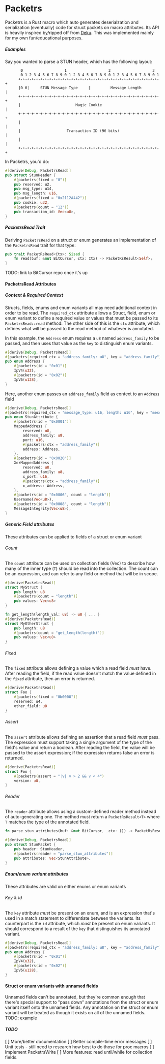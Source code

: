# Packetrs

Packetrs is a Rust macro which auto generates deserialzation and serialization (eventually) code for struct packets on macro attributes.  Its API is heavily inspired by/ripped off from [Deku](https://github.com/sharksforarms/deku).  This was implemented mainly for my own fun/educational purposes.

##### Examples

Say you wanted to parse a STUN header, which has the following layout:
```
       0                   1                   2                   3
       0 1 2 3 4 5 6 7 8 9 0 1 2 3 4 5 6 7 8 9 0 1 2 3 4 5 6 7 8 9 0 1
      +-+-+-+-+-+-+-+-+-+-+-+-+-+-+-+-+-+-+-+-+-+-+-+-+-+-+-+-+-+-+-+-+
      |0 0|     STUN Message Type     |         Message Length        |
      +-+-+-+-+-+-+-+-+-+-+-+-+-+-+-+-+-+-+-+-+-+-+-+-+-+-+-+-+-+-+-+-+
      |                         Magic Cookie                          |
      +-+-+-+-+-+-+-+-+-+-+-+-+-+-+-+-+-+-+-+-+-+-+-+-+-+-+-+-+-+-+-+-+
      |                                                               |
      |                     Transaction ID (96 bits)                  |
      |                                                               |
      +-+-+-+-+-+-+-+-+-+-+-+-+-+-+-+-+-+-+-+-+-+-+-+-+-+-+-+-+-+-+-+-+
```
In Packetrs, you'd do:
```rust
#[derive(Debug, PacketrsRead)]
pub struct StunHeader {
    #[packetrs(fixed = "0")]
    pub reserved: u2,
    pub msg_type: u14,
    pub msg_length: u16,
    #[packetrs(fixed = "0x2112A442")]
    pub cookie: u32,
    #[packetrs(count = "12")]
    pub transaction_id: Vec<u8>,
}
```

##### PacketrsRead Trait
Deriving `PacketrsRead` on a struct or enum generates an implementation of the `PacketrsRead` trait for that type:
```rust
pub trait PacketRsRead<Ctx>: Sized {
    fn read(buf: &mut BitCursor, ctx: Ctx) -> PacketRsResult<Self>;
}
```

TODO: link to BitCursor repo once it's up


#### PacketrsRead Attributes
##### Context & Required Context
Structs, fields, enums and enum variants all may need additional context in order to be read.  The `required_ctx` attribute allows a Struct, field, enum or enum variant to define a required value or values that must be passed to its `PacketrsRead::read` method.  The other side of this is the `ctx` attribute, which defines what will be passed to the read method of whatever is annotated.

In this example, the `Address` enum requires a `u8` named `address_family` to be passed, and then uses that value as the `key` to distinguish enum variants.
```rust
#[derive(Debug, PacketrsRead)]
#[packetrs(required_ctx = "address_family: u8", key = "address_family")]
pub enum Address {
    #[packetrs(id = "0x01")]
    IpV4(u32),
    #[packetrs(id = "0x02")]
    IpV6(u128),
}
```
Here, another enum passes an `address_family` field as context to an `Address` field 
```rust
#[derive(Debug, PacketrsRead)]
#[packetrs(required_ctx = "message_type: u16, length: u16", key = "message_type")]
pub enum StunAttribute {
    #[packetrs(id = "0x0001")]
    MappedAddress {
        reserved: u8,
        address_family: u8,
        port: u16,
        #[packetrs(ctx = "address_family")]
        address: Address,
    },
    #[packetrs(id = "0x0020")]
    XorMappedAddress {
        reserved: u8,
        address_family: u8,
        x_port: u16,
        #[packetrs(ctx = "address_family")]
        x_address: Address,
    },
    #[packetrs(id = "0x0006", count = "length")]
    Username(Vec<u8>),
    #[packetrs(id = "0x0008", count = "length")]
    MessageIntegrity(Vec<u8>),
}
```
##### Generic Field attributes
These attributes can be applied to fields of a struct or enum variant
###### Count
The `count` attribute can be used on collection fields (Vec<T>) to describe how many of the inner type (`T`) should be read into the collection.  The count can be an expression, and can refer to any field or method that will be in scope.
```rust
#[derive(PacketrsRead)]
struct MyStruct {
    pub length: u8
    #[packetrs(count = "length")]
    pub values: Vec<u8>
}
```
```rust
fn get_length(length_val: u8) -> u8 { ... }
#[derive(PacketrsRead)]
struct MyOtherStruct {
    pub length: u8
    #[packetrs(count = "get_length(length)")]
    pub values: Vec<u8>
}
```

###### Fixed
The `fixed` attribute allows defining a value which a read field _must_ have.  After reading the field, if the read value doesn't match the value defined in the `fixed` attribute, then an error is returned.

```rust
#[derive(PacketrsRead)]
struct Foo {
    #[packetrs(fixed = "0b0000")]
    reserved: u4,
    other_field: u8
}
```

###### Assert
The `assert` attribute allows defining an assertion that a read field _must_ pass.  The expression must support taking a single argument of the type of the field's value and return a boolean.  After reading the field, the value will be passed to the assert expression; if the expression returns false an error is returned.

```rust
#[derive(PacketrsRead)]
struct Foo {
    #[packetrs(assert = "|v| v > 2 && v < 4")
    version: u8,
}
```

###### Reader
The `reader` attribute allows using a custom-defined reader method instead of auto-generating one.  The method must return a `PacketRsResult<T>` where `T` matches the type of the annotated field.

```rust
fn parse_stun_attributes(buf: &mut BitCursor, _ctx: ()) -> PacketRsResult<Vec<StunAttribute>> { ... }

#[derive(Debug, PacketrsRead)]
pub struct StunPacket {
    pub header: StunHeader,
    #[packetrs(reader = "parse_stun_attributes")]
    pub attributes: Vec<StunAttribute>,
}
```
##### Enum/enum variant attributes
These attributes are valid on either enums or enum variants
###### Key & Id
The `key` attribute _must_ be present on an enum, and is an expression that's used in a match statement to differentiate between the variants.  Its counterpart is the `id` attribute, which _must_ be present on enum variants.  It should correspond to a result of the `key` that distinguishes its annotated variant.
```rust
#[derive(Debug, PacketrsRead)]
#[packetrs(required_ctx = "address_family: u8", key = "address_family")]
pub enum Address {
    #[packetrs(id = "0x01")]
    IpV4(u32),
    #[packetrs(id = "0x02")]
    IpV6(u128),
}
```

#### Struct or enum variants with unnamed fields
Unnamed fields can't be annotated, but they're common enough that there's special support to "pass down" annotations from the struct or enum variant itself onto the unnamed fields.  Any annotation on the struct or enum variant will be treated as though it exists on all of the unnamed fields. TODO: example

##### TODO
[ ] More/better documentation
[ ] Better compile-time error messages
[ ] Unit tests - still need to research how best to do those for proc macros
[ ] Implement PacketrsWrite
[ ] More features: read until/while for collection fields. 
